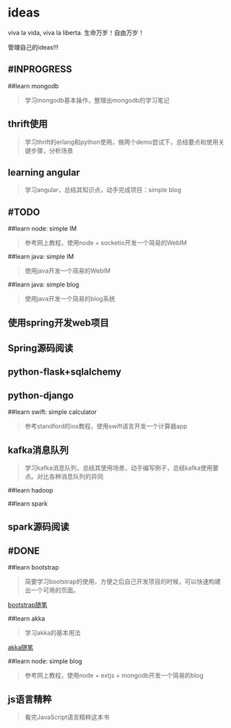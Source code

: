 # ideas

viva la vida, viva la liberta. 生命万岁！自由万岁！

管理自己的ideas!!!


#INPROGRESS
---

##learn mongodb
> 学习mongodb基本操作，整理出mongodb的学习笔记


## thrift使用

> 学习thrift的erlang和python使用，做两个demo尝试下，总结要点和使用关键步骤，分析场景

## learning angular

> 学习angular，总结其知识点，动手完成项目：simple blog






#TODO
----


##learn node: simple IM
> 参考网上教程，使用node + socketio开发一个简易的WebIM

##learn java: simple IM
> 使用java开发一个简易的WebIM

##learn java: simple blog
> 使用java开发一个简易的blog系统

## 使用spring开发web项目

## Spring源码阅读

## python-flask+sqlalchemy

## python-django

##learn swift: simple calculator
> 参考standford的ios教程，使用swift语言开发一个计算器app

## kafka消息队列
> 学习kafka消息队列，总结其使用场景，动手编写例子，总结kafka使用要点。对比各种消息队列的异同

##learn hadoop

##learn spark

## spark源码阅读


#DONE
----

##learn bootstrap
> 简要学习bootstrap的使用，方便之后自己开发项目的时候，可以快速构建出一个可用的页面。

[bootstrap随笔](https://github.com/zhuwei05/blog/blob/master/bootstrap/bootstrap%E7%AC%94%E8%AE%B0.md)


##learn akka
> 学习akka的基本用法

[akka随笔](https://github.com/zhuwei05/blog/blob/master/scala/akka%E9%9A%8F%E7%AC%94.md)

##learn node: simple blog
> 参考网上教程，使用node + extjs + mongodb开发一个简易的blog

## js语言精粹

> 看完JavaScript语言精粹这本书



